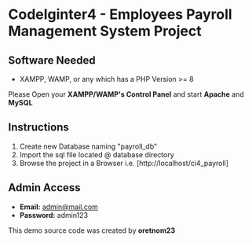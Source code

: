 # CodeIginter4 - Employees Payroll Management System Project

## Software Needed
- XAMPP, WAMP, or any which has a PHP Version >= 8

Please Open your **XAMPP/WAMP's Control Panel** and start **Apache** and **MySQL**

## Instructions

1. Create new Database naming "payroll_db"
2. Import the sql file located @ database directory
3. Browse the project in a Browser i.e. [http://localhost/ci4_payroll]

## Admin Access

- **Email:** admin@mail.com
- **Password:** admin123

This demo source code was created by **oretnom23**